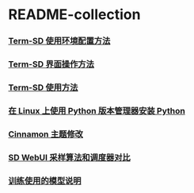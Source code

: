 # README-collection

### [Term-SD 使用环境配置方法](term-sd/README_config_env.md)  
### [Term-SD 界面操作方法](term-sd/README_how_to_use_dialog.md)  
### [Term-SD 使用方法](term-sd/README_how_to_use_term_sd.md)
### [在 Linux 上使用 Python 版本管理器安装 Python](term-sd/README_install_python_on_linux.md)
### [Cinnamon 主题修改](modify-cinnamon-theme/modify_transparent.md)
### [SD WebUI 采样算法和调度器对比](sampler-contrast/README.md)
### [训练使用的模型说明](model-info/README.md)